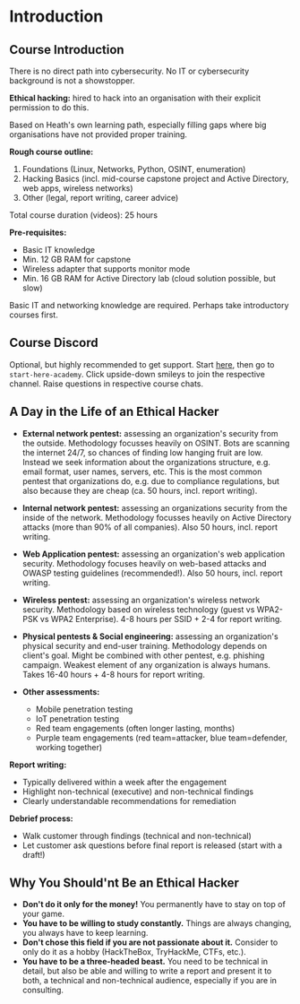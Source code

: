# Introduction

## Course Introduction

There is no direct path into cybersecurity. No IT or cybersecurity background is not a
showstopper.

**Ethical hacking:** hired to hack into an organisation with their explicit
permission to do this.

Based on Heath's own learning path, especially filling gaps where big
organisations have not provided proper training.

**Rough course outline:**

1. Foundations (Linux, Networks, Python, OSINT, enumeration)
2. Hacking Basics (incl. mid-course capstone project and Active Directory, web
   apps, wireless networks)
3. Other (legal, report writing, career advice)

Total course duration (videos): 25 hours

**Pre-requisites:**

* Basic IT knowledge
* Min. 12 GB RAM for capstone
* Wireless adapter that supports monitor mode
* Min. 16 GB RAM for Active Directory lab (cloud solution possible, but slow)

Basic IT and networking knowledge are required. Perhaps take introductory courses
first.

## Course Discord

Optional, but highly recommended to get support. Start [here](https://discord.gg/tcm), then go to `start-here-academy`. Click upside-down smileys to join the respective channel. Raise questions in respective course chats.

## A Day in the Life of an Ethical Hacker

* **External network pentest:** assessing an organization's security from the outside.
Methodology focusses heavily on OSINT. Bots are scanning the internet 24/7, so 
chances of finding low hanging fruit are low. Instead we seek information about
the organizations structure, e.g. email format, user names, servers, etc. This
is the most common pentest that organizations do, e.g. due to compliance
regulations, but also because they are cheap (ca. 50 hours, incl. report
writing).

* **Internal network pentest:** assessing an organizations security from the
inside of the network. Methodology focusses heavily on Active Directory
attacks (more than 90% of all companies). Also 50 hours, incl. report writing.

* **Web Application pentest:** assessing an organization's web application
security. Methodology focuses heavily on web-based attacks and OWASP testing
guidelines (recommended!). Also 50 hours, incl. report writing.

* **Wireless pentest:** assessing an organization's wireless network security.
  Methodology based on wireless technology (guest vs WPA2-PSK vs WPA2
  Enterprise). 4-8 hours per SSID + 2-4 for report writing.

* **Physical pentests & Social engineering:** assessing an organization's
  physical security and end-user training. Methodology depends on client's
  goal. Might be combined with other pentest, e.g. phishing campaign. Weakest
  element of any organization is always humans. Takes 16-40 hours + 4-8 hours
  for report writing.

* **Other assessments:**
    - Mobile penetration testing
    - IoT penetration testing
    - Red team engagements (often longer lasting, months)
    - Purple team engagements (red team=attacker, blue team=defender, working
      together)

**Report writing:**

* Typically delivered within a week after the engagement
* Highlight non-technical (executive) and non-technical findings
* Clearly understandable recommendations for remediation

**Debrief process:**

* Walk customer through findings (technical and non-technical)
* Let customer ask questions before final report is released (start with a
  draft!)

## Why You Should'nt Be an Ethical Hacker

* **Don't do it only for the money!** You permanently have to stay on top of your game.
* **You have to be willing to study constantly.** Things are always changing,
  you always have to keep learning.
* **Don't chose this field if you are not passionate about it.** Consider to
  only do it as a hobby (HackTheBox, TryHackMe, CTFs, etc.).
* **You have to be a three-headed beast.** You need to be technical in detail,
  but also be able and willing to write a report and present it to both, a
  technical and non-technical audience, especially if you are in consulting.

